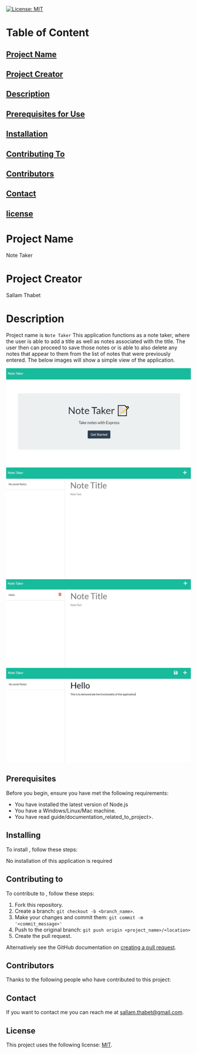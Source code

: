 [![License: MIT](https://img.shields.io/badge/License-MIT-yellow.svg)](https://opensource.org/licenses/MIT)

# Table of Content

## [Project Name](#project-name)

## [Project Creator](#project-creator)

## [Description](#description)

## [Prerequisites for Use](#prerequisites)

## [Installation](#installing)

## [Contributing To](#contributing-to)

## [Contributors](#contributors)

## [Contact](#contact)

## [license](#license)

# Project Name

Note Taker

# Project Creator

Sallam Thabet

# Description

Project name is `Note Taker` This application functions as a note taker, where the user is able to add a title as well as notes associated with the title. The user then can proceed to save those notes or is able to also delete any notes that appear to them from the list of notes that were previously entered. The below images will show a simple view of the application.

![ScreenShot](/Readme-img/Note1.JPG)
![ScreenShot](/Readme-img/Note2.JPG)
![ScreenShot](/Readme-img/Note3.JPG)
![ScreenShot](/Readme-img/Note4.JPG)

## Prerequisites

Before you begin, ensure you have met the following requirements:

- You have installed the latest version of Node.js
- You have a Windows/Linux/Mac machine.
- You have read guide/documentation_related_to_project>.

## Installing

To install <Note Taker>, follow these steps:

No installation of this application is required

## Contributing to

To contribute to <Note Taker>, follow these steps:

1. Fork this repository.
2. Create a branch: `git checkout -b <branch_name>`.
3. Make your changes and commit them: `git commit -m '<commit_message>'`
4. Push to the original branch: `git push origin <project_name>/<location>`
5. Create the pull request.

Alternatively see the GitHub documentation on [creating a pull request](https://help.github.com/en/github/collaborating-with-issues-and-pull-requests/creating-a-pull-request).

## Contributors

Thanks to the following people who have contributed to this project:

<No Contributors>

## Contact

If you want to contact me you can reach me at <sallam.thabet@gmail.com>.

## License

This project uses the following license: [MIT](https://opensource.org/licenses/MIT).
